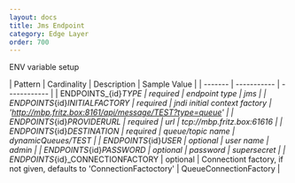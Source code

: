 ```yaml
---
layout: docs
title: Jms Endpoint
category: Edge Layer
order: 700
---
```


ENV variable setup

| Pattern | Cardinality | Description | Sample Value |
| ------- | ----------- | ------------ |
| ENDPOINTS_{id}_TYPE | required | endpoint type | jms |
| ENDPOINTS_{id}_INITIALFACTORY | required | jndi initial context factory | 'http://mbp.fritz.box:8161/api/message/TEST?type=queue' |
| ENDPOINTS_{id}_PROVIDERURL | required | url | tcp://mbp.fritz.box:61616 |
| ENDPOINTS_{id}_DESTINATION | required | queue/topic name | dynamicQueues/TEST |
| ENDPOINTS_{id}_USER | optional | user name | admin |
| ENDPOINTS_{id}_PASSWORD | optional | password | supersecret |
| ENDPOINTS_{id}_CONNECTIONFACTORY | optional | Connectiont factory, if not given, defaults to 'ConnectionFactoctory' | QueueConnectionFactory |

<style>
td, th {
    border: 1px solid var(--secondary);
    padding: 0.5em;
}
</style>